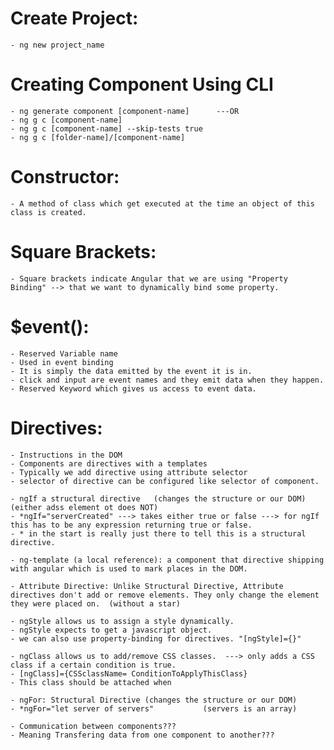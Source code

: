 # Create Project:
	- ng new project_name

# Creating Component Using CLI
	- ng generate component [component-name]      ---OR
	- ng g c [component-name]
	- ng g c [component-name] --skip-tests true
	- ng g c [folder-name]/[component-name]
 
# Constructor:
	- A method of class which get executed at the time an object of this class is created.

# Square Brackets:
	- Square brackets indicate Angular that we are using "Property Binding" --> that we want to dynamically bind some property.  
 
# $event():
	- Reserved Variable name
	- Used in event binding
	- It is simply the data emitted by the event it is in.
	- click and input are event names and they emit data when they happen. 
	- Reserved Keyword which gives us access to event data.

# Directives:
	- Instructions in the DOM
	- Components are directives with a templates
	- Typically we add directive using attribute selector
	- selector of directive can be configured like selector of component.
	
	- ngIf a structural directive	(changes the structure or our DOM) (either adss element ot does NOT)
	- *ngIf="serverCreated" ---> takes either true or false ---> for ngIf this has to be any expression returning true or false.
	- * in the start is really just there to tell this is a structural directive.

	- ng-template (a local reference): a component that directive shipping with angular which is used to mark places in the DOM. 

	- Attribute Directive: Unlike Structural Directive, Attribute directives don't add or remove elements. They only change the element they were placed on.  (without a star)

	- ngStyle allows us to assign a style dynamically.
	- ngStyle expects to get a javascript object.
	- we can also use property-binding for directives. "[ngStyle]={}" 	
	
	- ngClass allows us to add/remove CSS classes.  ---> only adds a CSS class if a certain condition is true.
	- [ngClass]={CSSclassName= ConditionToApplyThisClass}
	- This class should be attached when

	- ngFor: Structural Directive (changes the structure or our DOM)
	- *ngFor="let server of servers"           (servers is an array)

	- Communication between components???
	- Meaning Transfering data from one component to another???
